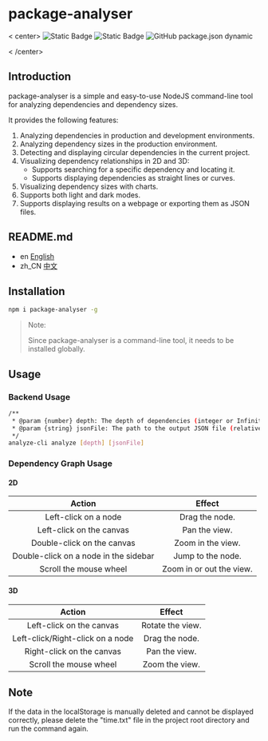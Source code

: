 # package-analyser

< center>
![Static Badge](https://img.shields.io/badge/experimental-orange)
![Static Badge](https://img.shields.io/badge/license-Apache_2.0-orange)
![GitHub package.json dynamic](https://img.shields.io/github/package-json/v/Jackson-Mseven/package-analyser)

< /center>

## Introduction

package-analyser is a simple and easy-to-use NodeJS command-line tool for analyzing dependencies and dependency sizes.

It provides the following features:

1.  Analyzing dependencies in production and development environments.
2.  Analyzing dependency sizes in the production environment.
3.  Detecting and displaying circular dependencies in the current project.
4.  Visualizing dependency relationships in 2D and 3D:
    -   Supports searching for a specific dependency and locating it.
    -   Supports displaying dependencies as straight lines or curves.
5.  Visualizing dependency sizes with charts.
6.  Supports both light and dark modes.
7.  Supports displaying results on a webpage or exporting them as JSON files.

## README.md
- en [English](README.md)
- zh_CN [中文](README.zh_CN.md)

## Installation

```bash
npm i package-analyser -g
```

>  Note:
>
>  Since package-analyser is a command-line tool, it needs to be installed globally.

## Usage

### Backend Usage

```bash
/**
 * @param {number} depth: The depth of dependencies (integer or Infinity).
 * @param {string} jsonFile: The path to the output JSON file (relative to the current directory).
 */
analyze-cli analyze [depth] [jsonFile]
```

### Dependency Graph Usage
#### 2D

|   Action   |   Effect   |
|   :----:   |   :----:   |
| Left-click on a node  | Drag the node. |
| Left-click on the canvas  | Pan the view. |
| Double-click on the canvas  | Zoom in the view. |
| Double-click on a node in the sidebar  | Jump to the node. |
| Scroll the mouse wheel  | Zoom in or out the view. |

#### 3D

|   Action   |   Effect   |
|   :----:   |   :----:   |
| Left-click on the canvas  | Rotate the view. |
| Left-click/Right-click on a node  | Drag the node. |
| Right-click on the canvas  | Pan the view. |
| Scroll the mouse wheel  | Zoom the view. |

## Note
If the data in the localStorage is manually deleted and cannot be displayed correctly, please delete the "time.txt" file in the project root directory and run the command again.